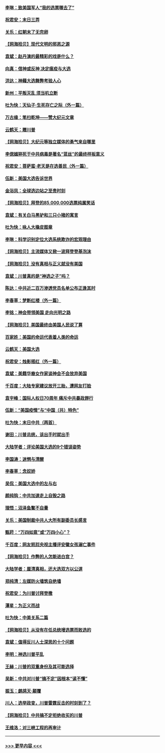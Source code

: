 #### [李琳：致美国军人“我的选票哪去了”](../pages/nsc993/n12635351.md?t=12221051) 
#### [祝君安：末日三弄](../pages/nsc993/n12635324.md?t=12221051) 
#### [关乐：红朝末了无完卵](../pages/nsc993/n12635315.md?t=12221051) 
#### [【网海拾贝】现代文明的邪恶之源](../pages/nsc993/n12634425.md?t=12221051) 
#### [袁斌：赵丹演的最精彩的戏是什么？](../pages/nsc993/n12633316.md?t=12221051) 
#### [向真：信神或反神 决定瘟疫与大选](../pages/nsc993/n12632710.md?t=12221051) 
#### [洪达：神藉大选舞弊考验人心](../pages/nsc993/n12631962.md?t=12221051) 
#### [新州：平叛灭乱  须当机立断](../pages/nsc993/n12631946.md?t=12221051) 
#### [吐为快：天仙子‧生死存亡之际（外一篇）](../pages/nsc993/n12631927.md?t=12221051) 
#### [万古缘：笔扫乾坤——赞大纪元文章](../pages/nsc993/n12631922.md?t=12221051) 
#### [云鹤天：赠川普](../pages/nsc993/n12631823.md?t=12221051) 
#### [【网海拾贝】大纪元等独立媒体的勇气来自哪里](../pages/nsc993/n12629961.md?t=12221051) 
#### [李偲嫣猝死于中共病毒是著名“蓝丝”的最终样板意义](../pages/nsc993/n12628812.md?t=12221051) 
#### [祝君安：菩萨蛮·老天是在选善民（外一篇）](../pages/nsc993/n12628793.md?t=12221051) 
#### [伍新：美国大选告诉世界](../pages/nsc993/n12628768.md?t=12221051) 
#### [金浴凤：全球选边站之至贵时刻](../pages/nsc993/n12627318.md?t=12221051) 
#### [【网海拾贝】拜登的85,000,000选票纯属笑话](../pages/nsc993/n12626569.md?t=12221051) 
#### [袁斌：有关白马黑驴和三只小猪的寓言](../pages/nsc993/n12626198.md?t=12221051) 
#### [吐为快：咏人大橡皮图章](../pages/nsc993/n12624470.md?t=12221051) 
#### [李琳：科学识别定位大选系统欺诈的宏观理由](../pages/nsc993/n12624340.md?t=12221051) 
#### [【网海拾贝】主流媒体又掀一波拜登登基泡沫](../pages/nsc993/n12624000.md?t=12221051) 
#### [【网海拾贝】没有真相与正义就没有美国](../pages/nsc993/n12621885.md?t=12221051) 
#### [袁斌：川普真的是“神选之子”吗？](../pages/nsc993/n12621749.md?t=12221051) 
#### [陈达：中共近二百万渗透党员名单公布正逢其时](../pages/nsc993/n12620870.md?t=12221051) 
#### [李春草：梦断红楼（外一篇）](../pages/nsc993/n12619122.md?t=12221051) 
#### [李铭：神会带领美国 走向光明之路](../pages/nsc993/n12618584.md?t=12221051) 
#### [【网海拾贝】美国最终由美国人民说了算](../pages/nsc993/n12617255.md?t=12221051) 
#### [百家姓：美国的命运代表着人类的命运](../pages/nsc993/n12615838.md?t=12221051) 
#### [云鹤天：美国大选](../pages/nsc993/n12615994.md?t=12221051) 
#### [祝君安：烛影摇红（外一篇）](../pages/nsc993/n12615975.md?t=12221051) 
#### [袁斌：美籍华裔女作家谈神会不会放弃美国](../pages/nsc993/n12615263.md?t=12221051) 
#### [千百度：大陆专家建议放开三胎，遭网友打脸](../pages/nsc993/n12614456.md?t=12221051) 
#### [袁宇峰：国际人权日70周年 痛斥中共暴政罪行](../pages/nsc993/n12611965.md?t=12221051) 
#### [伍新：“美国疫情”与“中国（共）特色”](../pages/nsc993/n12611463.md?t=12221051) 
#### [吐为快：末日中共（两首）](../pages/nsc993/n12611461.md?t=12221051) 
#### [谢田：川普总统，该出手时就出手](../pages/nsc993/n12610905.md?t=12221051) 
#### [大陆学者：评论美国大选的9个错误姿势](../pages/nsc993/n12609586.md?t=12221051) 
#### [李国涛：迷惘与清醒](../pages/nsc993/n12607532.md?t=12221051) 
#### [李春草：念奴娇](../pages/nsc993/n12607083.md?t=12221051) 
#### [吴侃：美国大选中的左与右](../pages/nsc993/n12607054.md?t=12221051) 
#### [颜纯钩：中共加速走上自毁之路](../pages/nsc993/n12606473.md?t=12221051) 
#### [理悟：沼泽鱼鳖不自量](../pages/nsc993/n12606454.md?t=12221051) 
#### [关乐：美国制裁中共人大所有副委员长感言](../pages/nsc993/n12606442.md?t=12221051) 
#### [甄莳：“万四如意”或“万四小心”？](../pages/nsc993/n12606091.md?t=12221051) 
#### [千百度：网友怒怼央视主播评安徽女孩溺亡事件](../pages/nsc993/n12605370.md?t=12221051) 
#### [【网海拾贝】作弊的人怎能进白宫？](../pages/nsc993/n12603546.md?t=12221051) 
#### [大陆学者：厘清真相，还大选双方以公道](../pages/nsc993/n12603475.md?t=12221051) 
#### [郑纯清：左媒防火墙筑自绝墙](../pages/nsc993/n12602226.md?t=12221051) 
#### [祝君安：为川普讨拜登檄](../pages/nsc993/n12602199.md?t=12221051) 
#### [潭星：为正义而战](../pages/nsc993/n12600926.md?t=12221051) 
#### [吐为快：中美关系二篇](../pages/nsc993/n12600908.md?t=12221051) 
#### [【网海拾贝】从没有在任总统增选票而败选的](../pages/nsc993/n12600435.md?t=12221051) 
#### [袁斌：值得反川人士深思的十个问题](../pages/nsc993/n12600332.md?t=12221051) 
#### [李明：神选川普平乱](../pages/nsc993/n12599751.md?t=12221051) 
#### [王赫：川普的双重身份及其可能选择](../pages/nsc993/n12599723.md?t=12221051) 
#### [吴新：中共对川普“搞不定”因根本“读不懂”](../pages/nsc993/n12599502.md?t=12221051) 
#### [振玉：鹧鸪天‧颠覆](../pages/nsc993/n12599494.md?t=12221051) 
#### [川人：选举政变，川普雷霆反击的时刻到了？](../pages/nsc993/n12599291.md?t=12221051) 
#### [【网海拾贝】中共搞不定拒绝收买的川普](../pages/nsc993/n12598955.md?t=12221051) 
#### [王维洛：对三峡工程的再审计](../pages/nsc993/n12598436.md?t=12221051) 

----
#### [ >>> 更早内容 <<< ](../indexes/nsc993-earlier.md)
